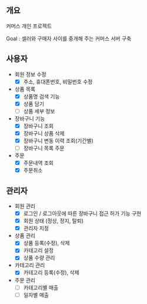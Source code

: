 ## 개요
커머스 개인 프로젝트

 Goal : 셀러와 구매자 사이를 중개해 주는 커머스 서버 구축
 

## 사용자

- 회원 정보 수정
  - [x]  주소, 휴대폰번호, 비밀번호 수정
- 상품 목록
  - [x]  상품명 검색 기능
  - [x]  상품 담기
  - [ ]  상품 세부 정보
- 장바구니 기능
  - [x]  장바구니 조회
  - [x]  장바구니 상품 삭제
  - [x]  장바구니 변동 이력 조회(기간별)
  - [ ]  장바구니 목록 주문
- 주문
  - [x]  주문내역 조회
  - [x]  주문취소
  
## 관리자
- 회원 관리
  - [x]  로그인 / 로그아웃에 따른 장바구니 접근 허가 기능 구현
  - [x]  회원 상태 (정상, 정지, 탈퇴)
  - [x]  관리자 지정
- 상품 관리
  - [x]  상품 등록(수정), 삭제
  - [x]  카테고리 설정
  - [x]  상품 수량 관리
- 카테고리 관리
  - [x]  카테고리 등록(수정), 삭제
- 주문 관리
  - [ ]  카테고리별 매출
  - [ ]  일자별 매출
